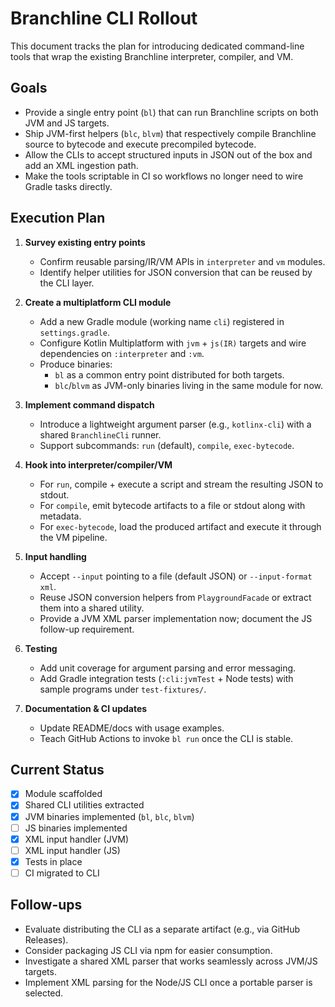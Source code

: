 # Branchline CLI Rollout

This document tracks the plan for introducing dedicated command-line tools that wrap the existing Branchline interpreter, compiler, and VM.

## Goals
- Provide a single entry point (`bl`) that can run Branchline scripts on both JVM and JS targets.
- Ship JVM-first helpers (`blc`, `blvm`) that respectively compile Branchline source to bytecode and execute precompiled bytecode.
- Allow the CLIs to accept structured inputs in JSON out of the box and add an XML ingestion path.
- Make the tools scriptable in CI so workflows no longer need to wire Gradle tasks directly.

## Execution Plan

1. **Survey existing entry points**
   - Confirm reusable parsing/IR/VM APIs in `interpreter` and `vm` modules.
   - Identify helper utilities for JSON conversion that can be reused by the CLI layer.

2. **Create a multiplatform CLI module**
   - Add a new Gradle module (working name `cli`) registered in `settings.gradle`.
   - Configure Kotlin Multiplatform with `jvm` + `js(IR)` targets and wire dependencies on `:interpreter` and `:vm`.
   - Produce binaries:
     - `bl` as a common entry point distributed for both targets.
     - `blc`/`blvm` as JVM-only binaries living in the same module for now.

3. **Implement command dispatch**
   - Introduce a lightweight argument parser (e.g., `kotlinx-cli`) with a shared `BranchlineCli` runner.
   - Support subcommands: `run` (default), `compile`, `exec-bytecode`.

4. **Hook into interpreter/compiler/VM**
   - For `run`, compile + execute a script and stream the resulting JSON to stdout.
   - For `compile`, emit bytecode artifacts to a file or stdout along with metadata.
   - For `exec-bytecode`, load the produced artifact and execute it through the VM pipeline.

5. **Input handling**
   - Accept `--input` pointing to a file (default JSON) or `--input-format xml`.
   - Reuse JSON conversion helpers from `PlaygroundFacade` or extract them into a shared utility.
   - Provide a JVM XML parser implementation now; document the JS follow-up requirement.

6. **Testing**
   - Add unit coverage for argument parsing and error messaging.
   - Add Gradle integration tests (`:cli:jvmTest` + Node tests) with sample programs under `test-fixtures/`.

7. **Documentation & CI updates**
   - Update README/docs with usage examples.
   - Teach GitHub Actions to invoke `bl run` once the CLI is stable.

## Current Status

- [x] Module scaffolded
- [x] Shared CLI utilities extracted
- [x] JVM binaries implemented (`bl`, `blc`, `blvm`)
- [ ] JS binaries implemented
- [x] XML input handler (JVM)
- [ ] XML input handler (JS)
- [x] Tests in place
- [ ] CI migrated to CLI

## Follow-ups

- Evaluate distributing the CLI as a separate artifact (e.g., via GitHub Releases).
- Consider packaging JS CLI via npm for easier consumption.
- Investigate a shared XML parser that works seamlessly across JVM/JS targets.
- Implement XML parsing for the Node/JS CLI once a portable parser is selected.
